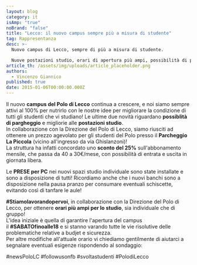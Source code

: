 ```yaml
---
layout: blog
category: it
isAmp: "true"
noBrand: "false"
title: "Lecco: il nuovo campus sempre più a misura di studente"
tag: Rappresentanza
desc: >-
  Nuovo campus di Lecco, sempre di più a misura di studente.

  Nuove postazioni studio, orari di apertura più ampi, possibilità di parcheggio a prezzo ridotto. 
article_th: /assets/img/uploads/article_placeholder.png
authors:
  - Vincenzo Giannico
published: true
date: 2015-01-06T00:00:00.000Z
---
```

Il nuovo **campus del Polo di Lecco** continua a crescere, e noi siamo sempre attivi al 100% per nutrirlo con le nostre idee per migliorare la condizione di tutti gli studenti che vi studiano! Le ultime due novità riguardano **possiblità di pargheggio** e migliorie alle **postazioni studio**.\
In collaborazione con la Direzione del Polo di Lecco, siamo riusciti ad ottenere un prezzo agevolato per gli studenti del Polo presso il **Parcheggio La Piccola** (vicino all'ingresso da via Ghislanzoni)!\
La struttura ha infatti concordato uno **sconto del 25%** sull'abbonamento mensile, che passa da 40 a 30€/mese, con possibilità di entrata e uscita in giornata libera.

Le **PRESE per PC** nei nuovi spazi studio individuale sono state installate e sono a disposizione di tutti! Ricordiamo anche che i nuovi banchi sono a disposizione nella pausa pranzo per consumare eventuali [‎](https://www.facebook.com/hashtag/schiscette?source=feed_text&story_id=763577770396294)schiscette, evitando così di tanfare le aule!

**\#‎Stiamolavorandopervoi**, in collaborazione con la Direzione del Polo di Lecco, per ottenere **orari più ampi per lo studio**, sia individuale che di gruppo!\
L'idea iniziale è quella di garantire l'apertura del campus il **\#‎SABATOfinoalle18** e si stanno varando tutte le vie risolutive delle problematiche relative a budjet e sicurezza.\
Per altre modifiche all'attuale orario vi chiediamo gentilmente di aiutarci a segnalare eventuali esigenze rispondendo al sondaggio:

\#‎newsPoloLC #‎followusonfb #‎svoltastudenti #‎PolodiLecco